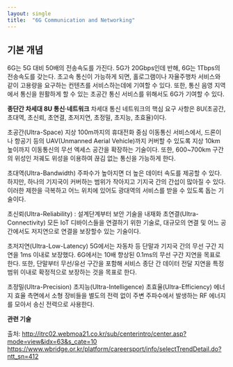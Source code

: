 ```yaml
---
layout: single
title:  "6G Communication and Networking"
---
```


**기본 개념**
---
6G는 5G 대비 50배의 전송속도를 가진다. 5G가 20Gbps인데 반해, 6G는 1Tbps의 전송속도를 갖는다. 초고속 통신이 가능하게 되면, 홀로그램이나 자율주행차 서비스와 같이 고용량을 요구하는 컨텐츠를 서비스하는데에 기여할 수 있다. 또한, 통신 음영 지역에서 통신을 원활하게 할 수 있는 초공간 통신 서비스를 위해서도 6G가 기여할 수 있다.

**종단간 차세대 8U 통신·네트워크**
차세대 통신 네트워크의 핵심 요구 사항은 8U(초공간, 초대역, 초신뢰, 초연결, 초저지연, 초정밀, 초지능, 초효율)이다. 

초공간(Ultra-Space)
지상 100m까지의 휴대전화 중심 이동통신 서비스에서, 드론이나 항공기 등의 UAV(Unmanned Aerial Vehicle)까지 커버할 수 있도록 지상 10km 높이까지 이동통신의 무선 엑세스 공간을 확장하는 기술이다.
또한, 600~700km 구간의 위성인 저궤도 위성을 이용하여 끊김 없는 통신을 가능하게 한다.

초대역(Ultra-Bandwidth)
주파수가 높아지면 더 높은 데이터 속도를 제공할 수 있다. 하지만, 하나의 기지국이 커버하는 범위가 작아지고 기지국 간의 간섭이 많아질 수 있다.
이러한 제한을 극복하고 어느 위치에 있어도 광대역의 서비스를 받을 수 있도록 돕는 기술이다.

초신뢰(Ultra-Reliability) : 설계단계부터 보안 기술을 내재화
초연결(Ultra-Connectivity)
모든 IoT 디바이스들을 연결하기 위한 기술로, 대규모의 연결 및 어느 공간에서도 저지연으로 연결을 보장할수 있는 기술이다.

초저지연(Ultra-Low-Latency)
5G에서는 자동차 등 단말과 기지국 간의 무선 구간 지연을 1ms 이내로 보장했다. 6G에서는 10배 향상된 0.1ms의 무선 구간 지연을 목표로 한다.
또한, 단말부터 무선/유선 구간을 포함해 서비스 종단 간 데이터 전달 지연을 특정 범위 이내로 확정적으로 보장하는 것을 목표로 한다.

초정밀(Ultra-Precision)
초지능(Ultra-Intelligence)
초효율(Ultra-Efficiency)
에너지 효율 측면에서 소형 장비들을 별도의 전력 없이 주변 주파수에서 발생하는 RF 에너지를 모아서 송신 전력으로 사용한다.

**관련 기술**

출처: 
http://itrc02.webmoa21.co.kr/sub/centerintro/center.asp?mode=view&idx=63&s_cate=10
https://www.wbridge.or.kr/platform/careersport/info/selectTrendDetail.do?ntt_sn=412
